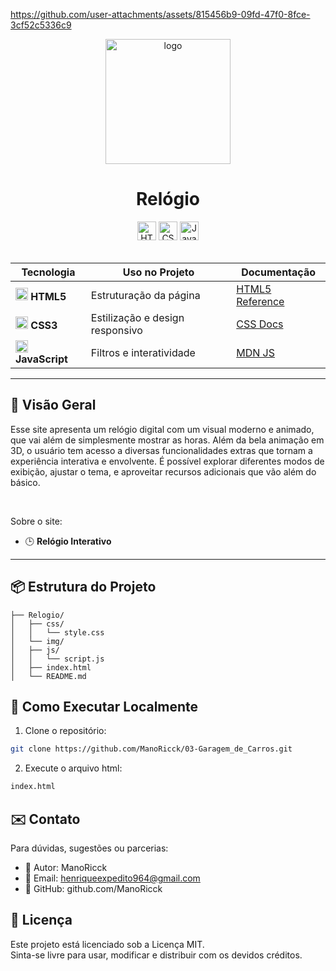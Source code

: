 https://github.com/user-attachments/assets/815456b9-09fd-47f0-8fce-3cf52c5336c9

<div align="center">
  <img src="https://github.com/user-attachments/assets/4e821765-ff17-42ca-a8f9-61422c28cf20" alt="logo" height="200">
</div>
<h1 align="center">  
  Relógio  
</h1>  

<div align="center">  
  <img src="https://img.shields.io/badge/HTML5-Estrutura-orange?logo=html5&style=for-the-badge" alt="HTML5" height="30">  
  <img src="https://img.shields.io/badge/CSS3-Estilo-blue?logo=css3&style=for-the-badge" alt="CSS3" height="30">  
  <img src="https://img.shields.io/badge/JavaScript-Interatividade-yellow?logo=javascript&style=for-the-badge" alt="JavaScript" height="30">  
</div>  

<br>  

<div align="center">  

| Tecnologia | Uso no Projeto | Documentação |  
|------------|----------------|--------------|  
| <img src="https://www.w3.org/html/logo/downloads/HTML5_Badge_256.png" width="20"> **HTML5** | Estruturação da página | [HTML5 Reference](https://developer.mozilla.org/pt-BR/docs/Web/HTML) |  
| <img src="https://cdn-icons-png.flaticon.com/512/732/732190.png" width="20"> **CSS3** | Estilização e design responsivo | [CSS Docs](https://developer.mozilla.org/pt-BR/docs/Web/CSS) |  
| <img src="https://cdn-icons-png.flaticon.com/512/5968/5968292.png" width="20"> **JavaScript** | Filtros e interatividade | [MDN JS](https://developer.mozilla.org/pt-BR/docs/Web/JavaScript) |  

</div>  

---  

## 🌟 Visão Geral  

Esse site apresenta um relógio digital com um visual moderno e animado, que vai além de simplesmente mostrar as horas. Além da bela animação em 3D, o usuário tem acesso a diversas funcionalidades extras que tornam a experiência interativa e envolvente. É possível explorar diferentes modos de exibição, ajustar o tema, e aproveitar recursos adicionais que vão além do básico.

<br>

Sobre o site:

- 🕒 **Relógio Interativo** 

---  


## 📦 Estrutura do Projeto  

```tree
├── Relogio/
│   ├── css/
│   │   └── style.css
│   └── img/
│   ├── js/
│   │   └── script.js
│   ├── index.html
│   └── README.md

```


## 🚀 Como Executar Localmente

1. Clone o repositório:
```bash
git clone https://github.com/ManoRicck/03-Garagem_de_Carros.git
```
2. Execute o arquivo html:
```bash
index.html
```


## ✉️ Contato

Para dúvidas, sugestões ou parcerias:

- 👤 Autor: ManoRicck
- 📧 Email: henriqueexpedito964@gmail.com
- 🧠 GitHub: github.com/ManoRicck

## 📄 Licença

Este projeto está licenciado sob a Licença MIT.<br>
Sinta-se livre para usar, modificar e distribuir com os devidos créditos.
